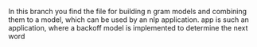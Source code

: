 In this branch you find the file for building n gram models and combining them to a model, which can be used by an nlp application. app is such an application, where a backoff model is implemented to determine the next word
